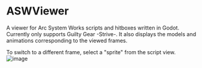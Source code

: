 # ASWViewer
A viewer for Arc System Works scripts and hitboxes written in Godot. Currently only supports Guilty Gear -Strive-. It also displays the models and animations corresponding to the viewed frames.

To switch to a different frame, select a "sprite" from the script view.
![image](https://user-images.githubusercontent.com/9942055/190925794-d4c3ed40-41c0-4a01-b6c3-c176ef82fe21.png)
